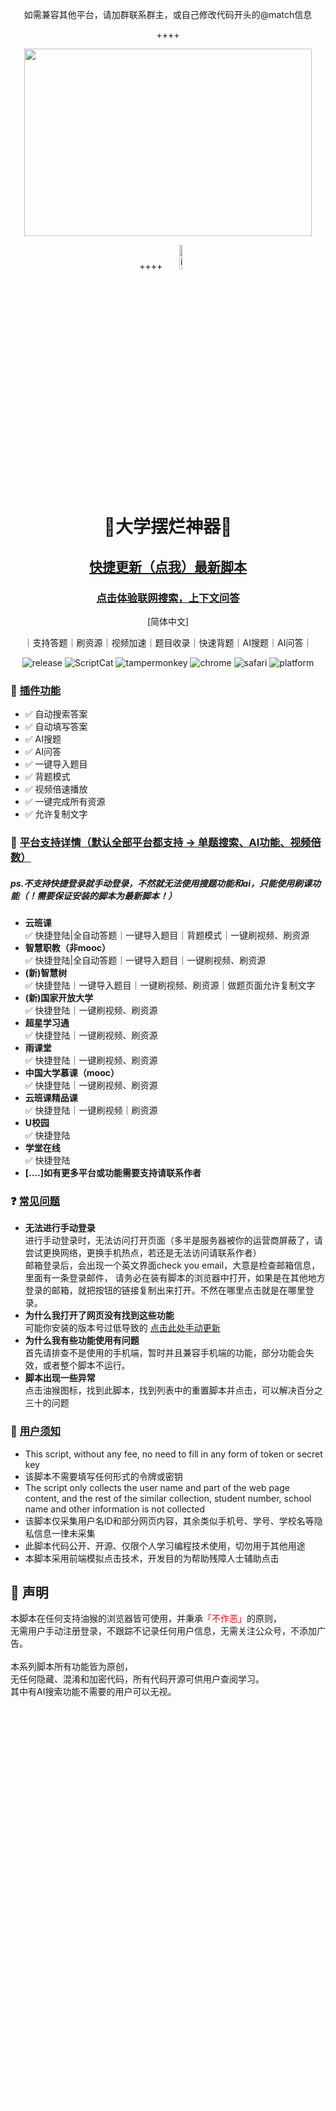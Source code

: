 <center>
<p>如需兼容其他平台，请加群联系群主，或自己修改代码开头的@match信息</p>
++++
<p align="center">
  <img width="460" height="300" src="https://i.jpg.dog/8a4f4bd4c5ea7b1eff20a2978885f2b1.jpeg">
</p>
++++
<img src="https://i.jpg.dog/8a4f4bd4c5ea7b1eff20a2978885f2b1.jpeg" width="10%" alt="icon"/>

<h1 align="center">🌈大学摆烂神器🌛</h1>
<h2 align="center"><a href="https://d.met0.top/uploads/js/update.user.js">快捷更新（点我）最新脚本</a></h2>
<h3 align="center"><a href="https://v.met0.top/">点击体验联网搜索，上下文问答</a></h3>

[简体中文]
<p>
｜支持答题｜刷资源｜视频加速｜题目收录｜快速背题｜AI搜题｜AI问答｜
</p>
    <img src="https://img.shields.io/badge/dynamic/json?color=informational&amp;prefix=v&amp;label=release&amp;query=%24.data.script.version&amp;url=https%3A%2F%2Fscriptcat.org%2Fapi%2Fv1%2Fscripts%2F72" alt="release">
    <img src="https://img.shields.io/badge/dynamic/json?color=informational&amp;label=ScriptCat&amp;query=%24.data.today_install&amp;url=https%3A%2F%2Fscriptcat.org%2Fapi%2Fv1%2Fscripts%2F72" alt="ScriptCat">
    <img src="https://img.shields.io/badge/tamperMonkey-v4.8-brightgreen.svg" alt="tampermonkey">
    <img src="https://img.shields.io/badge/chrome%20x64-v76.0-brightgreen.svg" alt="chrome">
    <img src="https://img.shields.io/badge/safari%20-v12.0-brightgreen.svg" alt="safari">
    <img src="https://img.shields.io/badge/platform-Windows%20%7C%20Mac%20%7C%20Android-blue.svg" alt="platform">
</p>
</center>
<h3>🔧 <a href="" rel="nofollow">插件功能</a></h3>
<ul>
    <li>✅ 自动搜索答案</li>
    <li>✅ 自动填写答案</li>
    <li>✅ AI搜题</li>
    <li>✅ AI问答</li>
    <li>✅ 一键导入题目</li>
    <li>✅ 背题模式</li>
    <li>✅ 视频倍速播放</li>
    <li>✅ 一键完成所有资源</li>
    <li>✅ 允许复制文字</li>
</ul>
<h3>🦄️ <a href="" rel="nofollow">平台支持详情（默认全部平台都支持 -> 单题搜索、AI功能、视频倍数）</a></h3>
<h5>
    ps.不支持快捷登录就手动登录，不然就无法使用搜题功能和ai，只能使用刷课功能（！需要保证安装的脚本为最新脚本！）
</h5>
<ul>
    <li><b>云班课</b></br>✅ 快捷登陆|全自动答题｜一键导入题目｜背题模式｜一键刷视频、刷资源</li>
    <li><b>智慧职教（非mooc）</b></br>✅ 快捷登陆|全自动答题｜一键导入题目｜一键刷视频、刷资源</li>
    <li><b>(新)智慧树</b></br>✅ 快捷登陆｜一键导入题目｜一键刷视频、刷资源｜做题页面允许复制文字</li>
    <li><b>(新)国家开放大学</b></br>✅ 快捷登陆｜一键刷视频、刷资源</li>
    <li><b>超星学习通</b></br>✅ 快捷登陆｜一键刷视频、刷资源</li>
    <li><b>雨课堂</b></br>✅ 快捷登陆｜一键刷视频、刷资源</li>
    <li><b>中国大学慕课（mooc）</b></br>✅ 快捷登陆｜一键刷视频、刷资源</li>
    <li><b>云班课精品课</b></br>✅ 快捷登陆｜一键刷视频｜刷资源</li>
    <li><b>U校园</b></br>✅ 快捷登陆</li>
    <li><b>学堂在线</b></br>✅ 快捷登陆</li>
    <li><b>[....]如有更多平台或功能需要支持请联系作者</b></li>
</ul>

<h3>❓ <a href="" rel="nofollow">常见问题</a></h3>
<ul>
    <li>
        <b>无法进行手动登录</b>
        </br>
        进行手动登录时，无法访问打开页面（多半是服务器被你的运营商屏蔽了，请尝试更换网络，更换手机热点，若还是无法访问请联系作者）
        </br>
        邮箱登录后，会出现一个英文界面check you email，大意是检查邮箱信息，里面有一条登录邮件， 请务必在装有脚本的浏览器中打开，如果是在其他地方登录的邮箱，就把按钮的链接复制出来打开。不然在哪里点击就是在哪里登录。
    </li>
    <li>
        <b>为什么我打开了网页没有找到这些功能</b>
        </br>
        可能你安装的版本号过低导致的
        <a href="https://d.met0.top/uploads/js/update.user.js">点击此处手动更新</a>
    </li>
    <li>
        <b>为什么我有些功能使用有问题</b>
        </br>
        首先请排查不是使用的手机端，暂时并且兼容手机端的功能，部分功能会失效，或者整个脚本不运行。
    </li>
    <li>
        <b>脚本出现一些异常</b>
        </br>
        点击油猴图标，找到此脚本，找到列表中的重置脚本并点击，可以解决百分之三十的问题
    </li>
</ul>

<h3>📃 <a href="" rel="nofollow">用户须知</a></h3>
<ul>
<li>This script, without any fee, no need to fill in any form of token or secret key</li>
<li>该脚本不需要填写任何形式的令牌或密钥</li>
<li>The script only collects the user name and part of the web page content, and the rest of the similar collection, student number, school name and other information is not collected</li>
<li>该脚本仅采集用户名ID和部分网页内容，其余类似手机号、学号、学校名等隐私信息一律未采集</li>
<li>此脚本代码公开、开源、仅限个人学习编程技术使用，切勿用于其他用途</li>
<li>本脚本采用前端模拟点击技术，开发目的为帮助残障人士辅助点击</li>
</ul>
<h2>🔔 声明</h2>
<p>本脚本在任何支持油猴的浏览器皆可使用，并秉承<span style="color:red;">「不作恶」</span>的原则，<br>
无需用户手动注册登录，不跟踪不记录任何用户信息，无需关注公众号，不添加广告。<br>
<br>本系列脚本所有功能皆为原创，<br>
无任何隐藏、混淆和加密代码，所有代码开源可供用户查阅学习。<br>
其中有AI搜索功能不需要的用户可以无视。<br>
</p>

<span style="color:white;"><br>支持【超星学习通】【智慧树】【职教云系列】【雨课堂】【考试星】【168网校】【继续教育类】【绎通云课堂】【九江系列】【柠檬文才】【亿学宝云】【优课学堂】【小鹅通】【安徽继续教育】 【上海开放大学】 【华侨大学自考网络助学平台】【良师在线】【和学在线】【人卫慕课】【国家开放大学】【山财培训网（继续教育）】【浙江省高等学校在线开放课程共享平台】【国地质大学远程与继续教育学院】【重庆大学网络教育学院】【浙江省高等教育自学考试网络助学平台】 【湖南高等学历继续教育】 【优学院】 【学起系列】【青书学堂】 【学堂在线】【英华学堂】【广开网络教学平台】等平台的测验考试，内置题库，自动答题功能全聚合。超星学习通/智慧树知到/U校园/【新|旧】职教云|智慧职教/中国大学慕课mooc/雨课堂v2/职教云/优慕课/welearn/新国开(国家开放大学)/青书学堂/百万扩招/在浙学/双卫网继续教育/好大学/国家中小学智慧教育平台/国家智慧教育公共服务平台/爱学教云学院/考试星/优学院/学堂在线/新锦城/江苏开放大学/i学/智慧学习云平台/智多分/师学通/学起plus/正保云课堂/优课/ismart/华文慕课/赛事星/优师云/青岛继续教育/微知库/广开网络教学平台/安徽高职扩招/新疆开放大学/安徽继续教育/睿学/升学教育/绎通云课堂/华南师范/168网校/成学课堂/高校帮/成人教育学生平台/吉林财经大学/乌鲁木齐建设职业培训中心/山能e学/江苏师范大学/易考云考试平台/长沙理工大学/重庆高等教育指挥教育平台/东北大学网络教育/广西科技大学/郑州财经学院/智慧普法依法治理云平台/国开社院教辅平台/陕西工商职业学院/升学教育在线学习平台/华南师范大学/优课学堂/安徽继续教育在线/新疆国开/中国劳动建设/山东财经/莆田学院/广西民族大学/承德医学院/长春工业大学/青岛市专业技术人员继续教育/上海应用技术大学/优课在线/正保云课堂/安徽高职扩招在线/无锡市专业技术人员服务平台/柠檬文采/九江/小鹅通/上海开放大学/华侨大学自考网络助学平台/和学在线/人卫慕课/山财培训网（继续教育）/浙江省高等学校在线开放课程共享平台/国地质大学远程与继续教育学院/重庆大学网络教育学院/浙江省高等教育自学考试网络助学平台/湖南高等学历继续教育/英华学堂/蓝墨云班课/高等学历继续教育网络学习平台/安全微伴-大学安全教育/成人教育学生平台/吉林财经大学/乌鲁木齐建设职业培训中心/一体化平台/中国保密在线/中医药继续教育网/谷歌搜索、百度搜索、知乎搜索、必应搜索、360搜索、b站视频播放页、优酷视频暂停页、腾讯视频暂停页、爱奇艺视频暂停页、百度云盘窗口、CSDN博客搜索、百度知道搜索、百度文库搜索屏蔽VIP内容、百度贴吧、搜狗搜索、淘宝商品页、起点小说网页<br></span>
